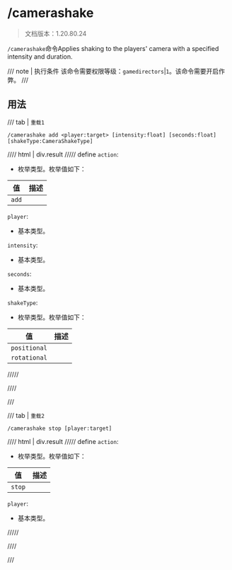 # /camerashake

> 文档版本：1.20.80.24

`/camerashake`命令Applies shaking to the players' camera with a specified intensity and duration.

/// note | 执行条件
该命令需要权限等级：`gamedirectors`|`1`。该命令需要开启作弊。
///

## 用法

/// tab | `重载1`
```mcfunction
/camerashake add <player:target> [intensity:float] [seconds:float] [shakeType:CameraShakeType]
```

//// html | div.result
///// define
`action`: <!-- md:samp CameraShakeActionAdd -->

- 枚举类型。枚举值如下：

|值|描述|
|---|---|
|`add`||


`player`: <!-- md:samp target -->

- 基本类型。

`intensity`: <!-- md:samp float -->

- 基本类型。

`seconds`: <!-- md:samp float -->

- 基本类型。

`shakeType`: <!-- md:samp CameraShakeType -->

- 枚举类型。枚举值如下：

|值|描述|
|---|---|
|`positional`||
|`rotational`||



/////

////

///

/// tab | `重载2`
```mcfunction
/camerashake stop [player:target]
```

//// html | div.result
///// define
`action`: <!-- md:samp CameraShakeActionStop -->

- 枚举类型。枚举值如下：

|值|描述|
|---|---|
|`stop`||


`player`: <!-- md:samp target -->

- 基本类型。


/////

////

///
